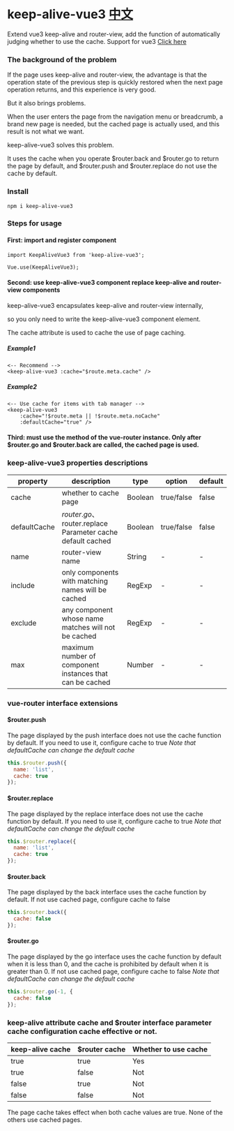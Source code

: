 # keep-alive-vue3  [中文](./README-CH.md)
Extend vue3 keep-alive and router-view, add the function of automatically judging whether to use the cache.
Support for vue3 [Click here](https://github.com/deep-fish-pixel/keep-alive-vue3)

### The background of the problem

If the page uses keep-alive and router-view, the advantage is that the operation state of the previous step is quickly restored when the next page operation returns, and this experience is very good.

But it also brings problems.

When the user enters the page from the navigation menu or breadcrumb, a brand new page is needed, but the cached page is actually used, and this result is not what we want.

keep-alive-vue3 solves this problem.

It uses the cache when you operate $router.back and $router.go to return the page by default, and $router.push and $router.replace do not use the cache by default.

### Install

```npm i keep-alive-vue3```

### Steps for usage

#### First: import and register component

```
import KeepAliveVue3 from 'keep-alive-vue3';

Vue.use(KeepAliveVue3);
```

#### Second: use keep-alive-vue3 component replace keep-alive and router-view components

keep-alive-vue3 encapsulates keep-alive and router-view internally,

so you only need to write the keep-alive-vue3 component element.

The cache attribute is used to cache the use of page caching.

##### Example1
```
<-- Recommend -->
<keep-alive-vue3 :cache="$route.meta.cache" />
```
##### Example2
```
<-- Use cache for items with tab manager -->
<keep-alive-vue3
    :cache="!$route.meta || !$route.meta.noCache"
    :defaultCache="true" />
```

#### Third: must use the method of the vue-router instance. Only after $router.go and $router.back are called, the cached page is used.

### keep-alive-vue3 properties descriptions

| property | description                                               | type | option | default |
| --- |-----------------------------------------------------------| --- | --- |---------|
| cache | whether to cache page                                     | Boolean  | true/false | false   |
| defaultCache | $router.go、$router.replace Parameter cache default cached | Boolean | true/false | false |
| name | router-view name                                          | String  | - | -       |
| include | only components with matching names will be cached        | RegExp  | - | -       |
| exclude | any component whose name matches will not be cached       | RegExp  | - | -       |
| max | maximum number of component instances that can be cached  | Number  | - | -       |

### vue-router interface extensions

#### $router.push

The page displayed by the push interface does not use the cache function by default. If you need to use it, configure cache to true
_Note that defaultCache can change the default cache_

```javascript
this.$router.push({
  name: 'list',
  cache: true
});
```
#### $router.replace

The page displayed by the replace interface does not use the cache function by default. If you need to use it, configure cache to true
_Note that defaultCache can change the default cache_

```javascript
this.$router.replace({
  name: 'list',
  cache: true
});
```
#### $router.back

The page displayed by the back interface uses the cache function by default.
If not use cached page, configure cache to false

```javascript
this.$router.back({
  cache: false
});
```

#### $router.go

The page displayed by the go interface uses the cache function by default when it is less than 0, and the cache is prohibited by default when it is greater than 0.
If not use cached page, configure cache to false
_Note that defaultCache can change the default cache_

```javascript
this.$router.go(-1, {
  cache: false
});
```

### keep-alive attribute cache and $router interface parameter cache configuration cache effective or not.
| keep-alive cache | $router cache   | Whether to use cache |
|------------------|-----------------|----------------------|
| true             | true            | Yes                  |
| true             | false           | Not                  |
| false            | true            | Not                  |
| false            | false           | Not                  |
The page cache takes effect when both cache values are true. None of the others use cached pages.
